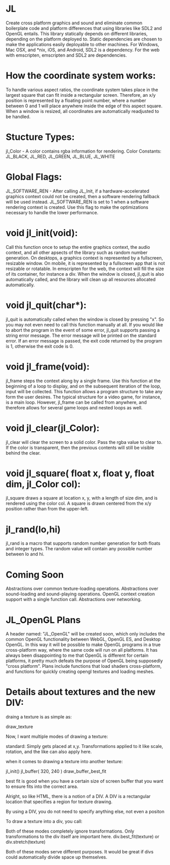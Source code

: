 # JL
Create cross platform graphics and sound and eliminate common boilerplate code and platform differences that using libraries like SDL2 and OpenGL entails. This library statically depends on different libraries, depending on the platform deployed to. Static dependencies are chosen to make the applications easily deployable to other machines.
For Windows, Mac OSX, and *nix, iOS, and Android, SDL2 is a dependency.
For the web with emscripten, emscripten and SDL2 are dependencies.

# How the coordinate system works:

To handle various aspect ratios, the coordinate system takes place in the largest square that can fit inside a rectangular screen. Therefore, an x/y position is represented by a floating point number, where a number between 0 and 1 will place anywhere inside the edge of this aspect square.
When a window is resized, all coordinates are automatically readjusted to be handled.

# Stucture Types:
jl_Color - A color contains rgba information for rendering.
Color Constants: JL_BLACK, JL_RED, JL_GREEN, JL_BLUE, JL_WHITE

# Global Flags:
JL_SOFTWARE_REN - After calling JL_Init, if a hardware-accelerated graphics context could not be created, then a software rendering fallback will be used instead. JL_SOFTWARE_REN is set to 1 when a software rendering context is created. Use this flag to make the optimizations necessary to handle the lower performance.

# void jl_init(void):
Call this function once to setup the entire graphics context, the audio context, and all other apsects of the library such as random number generation. On desktops, a graphics context is represented by a fullscreen, resizable window. On mobile, it is represented by a fullscreen app that is not resizable or rotatable. In emscripten for the web, the context will fill the size of its container, for instance a div. When the window is closed, jl_quit is also automatically called, and the library will clean up all resources allocated automatically.

# void jl_quit(char*):
jl_quit is automatically called when the window is closed by pressing "x". So you may not even need to call this function manually at all. If you would like to abort the program in the event of some error, jl_quit supports passing a string error message. The error message will be printed on the standard error. If an error message is passed, the exit code returned by the program is 1, otherwise the exit code is 0.

# void jl_frame(void):
jl_frame steps the context along by a single frame. Use this function at the beginning of a loop to display, and on the subsequent iteration of the loop, input will be collected. This function allows a program structure to take any form the user desires. The typical structure for a video game, for instance, is a main loop. However, jl_frame can be called from anywhere, and therefore allows for several game loops and nested loops as well.

# void jl_clear(jl_Color):
jl_clear will clear the screen to a solid color. Pass the rgba value to clear to. If the color is transparent, then the previous contents will still be visible behind the clear.

# void jl_square( float x, float y, float dim, jl_Color col):
jl_square draws a square at location x, y, with a length of size dim, and is rendered using the color col. A square is drawn centered from the x/y position rather than from the upper-left.

# jl_rand(lo,hi)
jl_rand is a macro that supports random number generation for both floats and integer types. The random value will contain any possible number between lo and hi.

# Coming Soon
Abstractions over common texture-loading operations.
Abstractions over sound-loading and sound-playing operations.
OpenGL context creation support with a single function call.
Abstractions over networking.

# JL_OpenGL Plans
A header named: "JL_OpenGL" will be created soon, which only includes the common OpenGL functionality between WebGL, OpenGL ES, and Desktop OpenGL. In this way it will be possible to make OpenGL programs in a true cross-platform way, where the same code will run on all platforms. It has always been disappointing to me that OpenGL is different for certain platforms, it pretty much defeats the purpose of OpenGL being supposedly "cross platform". Plans include functions that load shaders cross-platform, and functions for quickly creating opengl textures and loading meshes.

# Details about textures and the new DIV:

draing a texture is as simple as:

draw_texture

Now, I want multiple modes of drawing a texture:

standard:
Simply gets placed at x,y. Transformations applied to it like scale,
rotation, and the like can also apply here.

when it comes to drawing a texture into another texture:


jl_init()
jl_buffer( 320, 240 )
draw_buffer_best_fit

best fit is good when you have a certain size of screen buffer that you want to ensure fits into the correct area.


Alright, so like HTML, there is a notion of a DIV. A DIV is a rectangular
location that specifies a region for texture drawing.

By using a DIV, you do not need to specify anything else, not even a positon

To draw a texture into a div, you call:

Both of these modes completely ignore transformations.
Only transformations to the div itself are important here.
div.best_fit(texture)
or
div.stretch(texture)

Both of these modes serve different purposes.
It would be great if divs could automatically divide space up themselves.

